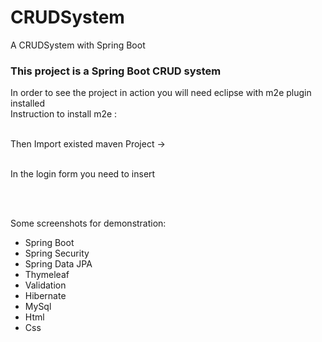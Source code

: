 # CRUDSystem
A CRUDSystem with Spring Boot

<h3>This project is a Spring Boot CRUD system</h3>

<p>In order to see the project in action 
you will need eclipse with m2e plugin installed
<Br>Instruction to install m2e :

<Br>Then Import existed maven Project -> 

<Br>In the login form you need to insert

<Br>

<Br>Some screenshots for demonstration:



</p>


<ul>
  <li>Spring Boot
  <li>Spring Security
  <li>Spring Data JPA
  <li>Thymeleaf
  <li>Validation
  <li>Hibernate
  <li>MySql
  <li>Html
  <li>Css
   
